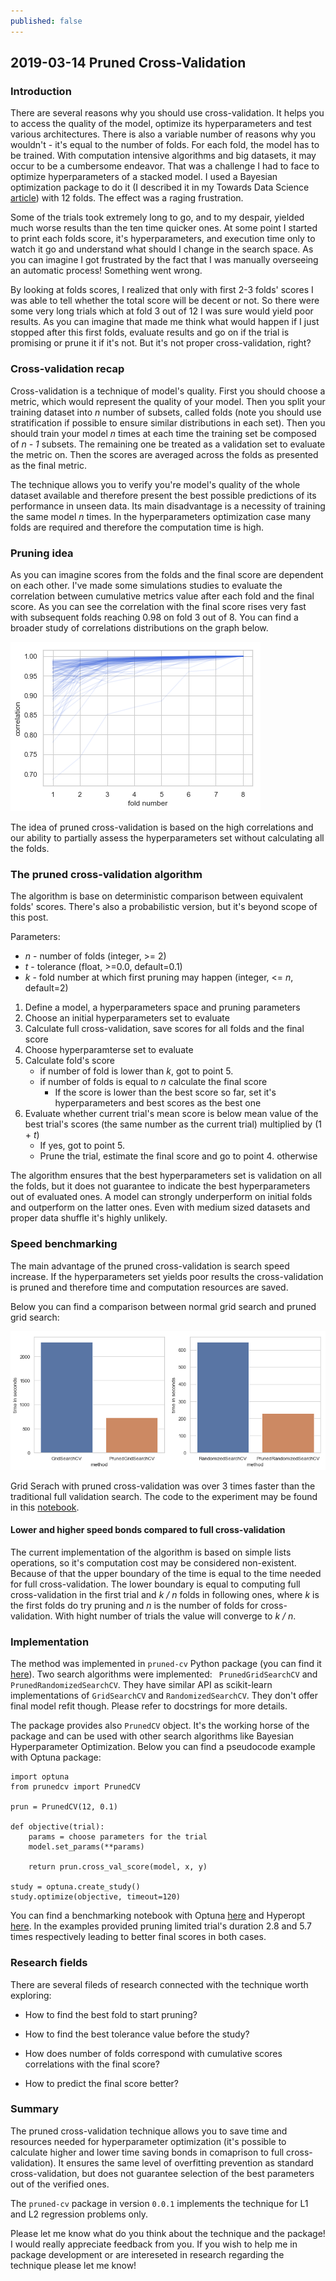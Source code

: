 ```yaml
---
published: false
---
```

## 2019-03-14 Pruned Cross-Validation

### Introduction

There are several reasons why you should use cross-validation. 
It helps you to access the quality of the model, optimize its hyperparameters and test various architectures. 
There is also a variable number of reasons why you wouldn't - it's equal to the number of folds. 
For each fold, the model has to be trained. With computation intensive algorithms and big datasets, 
it may occur to be a cumbersome endeavor. 
That was a challenge I had to face to optimize hyperparameters of a stacked model.
I used a Bayesian optimization package to do it (I described it in my 
Towards Data Science [article](https://towardsdatascience.com/how-to-make-your-model-awesome-with-optuna-b56d490368af))
with 12 folds. The effect was a raging frustration.

Some of the trials took extremely long to go, and to my despair, 
yielded much worse results than the ten time quicker ones. 
At some point I started to print each folds score, it's hyperparameters, and execution time only to watch 
it go and understand what should I change in the search space. 
As you can imagine I got frustrated by the fact that I was manually overseeing an automatic process! 
Something went wrong.

By looking at folds scores, I realized that only with first 2-3 folds' scores I was able to tell whether the 
total score will be decent or not. 
So there were some very long trials which at fold 3 out of 12 I was sure would yield poor results. 
As you can imagine that made me think what would happen if I just stopped after this first folds, 
evaluate results and go on if the trial is promising or prune it if it's not. 
But it's not proper cross-validation, right?

### Cross-validation recap

Cross-validation is a technique of model's quality. First you should choose a metric, which would represent the quality
of your model. Then you split your training dataset into _n_ number of subsets, called folds (note you should use
stratification if possible to ensure similar distributions in each set). 
Then you should train your model _n_ times at each time the training set be composed of _n - 1_ subsets. 
The remaining one be treated as a validation set to evaluate the metric on. 
Then the scores are averaged across the folds as presented as the final metric.

The technique allows you to verify you're model's quality of the whole dataset available and therefore present the best
possible predictions of its performance in unseen data. Its main disadvantage is a necessity of training the same model
_n_ times. In the hyperparameters optimization case many folds are required and therefore the computation time is high.

### Pruning idea

As you can imagine scores from the folds and the final score are dependent on each other. I've made some simulations 
studies to evaluate the correlation between cumulative metrics value after each fold and the final score.
As you can see the correlation with the final score rises very fast with subsequent folds reaching 0.98 on fold 3
out of 8. You can find a broader study of correlations distributions on the graph below.

![Correlations](https://github.com/PiotrekGa/PiotrekGa.github.io/blob/master/images/correlations.png)

The idea of pruned cross-validation is based on the high correlations and our ability to partially assess the 
hyperparameters set without calculating all the folds.

### The pruned cross-validation algorithm

The algorithm is base on deterministic comparison between equivalent folds' scores. There's also a probabilistic 
version, but it's beyond scope of this post.

Parameters:
* _n_ - number of folds (integer, >= 2)
* _t_ - tolerance (float, >=0.0, default=0.1)
* _k_ - fold number at which first pruning may happen (integer, <= _n_, default=2)

1. Define a model, a hyperparameters space and pruning parameters
1. Choose an initial hyperparameters set to evaluate
1. Calculate full cross-validation, save scores for all folds and the final score
1. Choose hyperparamterse set to evaluate
1. Calculate fold's score
    * if number of fold is lower than _k_, got to point 5.
    * if number of folds is equal to _n_ calculate the final score
        * If the score is lower than the best score so far, set it's hyperparameters and best scores as the best one
1. Evaluate whether current trial's mean score is below mean value of the best trial's scores (the same number as the 
current trial) multiplied by (1 + _t_)
    * If yes, got to point 5.
    * Prune the trial, estimate the final score and go to point 4. otherwise
    
The algorithm ensures that the best hyperparameters set is validation on all the folds, but it does not guarantee to
indicate the best hyperparameters out of evaluated ones. A model can strongly underperform on initial folds and
outperform on the latter ones. Even with medium sized datasets and proper data shuffle it's highly unlikely.

### Speed benchmarking

The main advantage of the pruned cross-validation is search speed increase. If the hyperparameters set yields poor
results the cross-validation is pruned and therefore time and computation resources are saved.

Below you can find a comparison between normal grid search and pruned grid search:

![GridSearch vs PrunedGridSearch](https://github.com/PiotrekGa/PiotrekGa.github.io/blob/master/images/gs_vs_pgs.png)

Grid Serach with pruned cross-validation was over 3 times faster than the traditional full validation search. The code to the experiment may be found in this [notebook](https://github.com/PiotrekGa/pruned-cv/blob/master/examples/GridSearchCV_Benchmark.ipynb).

#### Lower and higher speed bonds compared to full cross-validation

The current implementation of the algorithm is based on simple lists operations, so it's computation cost may be considered non-existent. Because of that the upper boundary of the time is equal to the time needed for full cross-validation. The lower boundary is equal to computing full cross-validation in the first trial and _k / n_ folds in following ones, where _k_ is the first folds do try pruning and _n_ is the number of folds for cross-validation. With hight number of trials the value will converge to _k / n_.

### Implementation

The method was implemented in `pruned-cv` Python package (you can find it [here](https://github.com/PiotrekGa/pruned-cv)). Two search algorithms were implemented: ` PrunedGridSearchCV` and `PrunedRandomizedSearchCV`. They have similar API as scikit-learn implementations of `GridSearchCV` and `RandomizedSearchCV`. They don't offer final model refit though. Please refer to docstrings for more details.

The package provides also `PrunedCV` object. It's the working horse of the package and can be used with other search algorithms like Bayesian Hyperparameter Optimization. Below you can find a pseudocode example with Optuna package:

```
import optuna
from prunedcv import PrunedCV

prun = PrunedCV(12, 0.1)

def objective(trial):
    params = choose parameters for the trial
    model.set_params(**params)

    return prun.cross_val_score(model, x, y)

study = optuna.create_study()
study.optimize(objective, timeout=120)
```
You can find a benchmarking notebook with Optuna [here](https://github.com/PiotrekGa/pruned-cv/blob/master/examples/Usage_with_Optuna.ipynb) and Hyperopt [here](https://github.com/PiotrekGa/pruned-cv/blob/master/examples/Usage_with_Hyperopt.ipynb). In the examples provided pruning limited trial's duration 2.8 and 5.7 times respectively leading to better final scores in both cases.

### Research fields

There are several fileds of research connected with the technique worth exploring:

* How to find the best fold to start pruning?

* How to find the best tolerance value before the study?

* How does number of folds correspond with cumulative scores correlations with the final score?

* How to predict the final score better?

### Summary

The pruned cross-validation technique allows you to save time and resources needed for hyperparameter optimization (it's possible to calculate higher and lower time saving bonds in comaprison to full cross-validation). It ensures the same level of overfitting prevention as standard cross-validation, but does not guarantee selection of the best parameters out of the verified ones.

The `pruned-cv` package in version `0.0.1` implements the technique for L1 and L2 regression problems only.

Please let me know what do you think about the technique and the package! I would really appreciate feedback from you. If you wish to help me in package development or are intereseted in research regarding the technique please let me know!